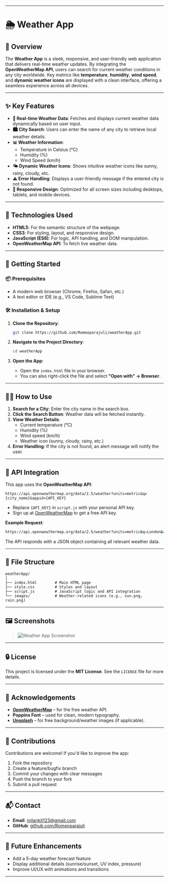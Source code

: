 
---

# 🌦️ Weather App

## 📌 Overview

The **Weather App** is a sleek, responsive, and user-friendly web application that delivers real-time weather updates. By integrating the **OpenWeatherMap API**, users can search for current weather conditions in any city worldwide. Key metrics like **temperature**, **humidity**, **wind speed**, and **dynamic weather icons** are displayed with a clean interface, offering a seamless experience across all devices.

---

## ✨ Key Features

- **🔁 Real-time Weather Data**: Fetches and displays current weather data dynamically based on user input.
- **🏙️ City Search**: Users can enter the name of any city to retrieve local weather details.
- **📊 Weather Information**:
  - Temperature in Celsius (°C)
  - Humidity (%)
  - Wind Speed (km/h)
- **🌤️ Dynamic Weather Icons**: Shows intuitive weather icons like sunny, rainy, cloudy, etc.
- **⚠️ Error Handling**: Displays a user-friendly message if the entered city is not found.
- **📱 Responsive Design**: Optimized for all screen sizes including desktops, tablets, and mobile devices.

---

## 🧰 Technologies Used

- **HTML5**: For the semantic structure of the webpage.
- **CSS3**: For styling, layout, and responsive design.
- **JavaScript (ES6)**: For logic, API handling, and DOM manipulation.
- **OpenWeatherMap API**: To fetch live weather data.

---

## 🚀 Getting Started

### 📦 Prerequisites

- A modern web browser (Chrome, Firefox, Safari, etc.)
- A text editor or IDE (e.g., VS Code, Sublime Text)

### 🛠️ Installation & Setup

1. **Clone the Repository**:
   ```bash
   git clone https://github.com/Romeoparajuli/weatherApp.git
   ```

2. **Navigate to the Project Directory**:
   ```bash
   cd weatherApp
   ```

3. **Open the App**:
   - Open the `index.html` file in your browser.
   - You can also right-click the file and select **"Open with" → Browser**.

---

## 🧑‍💻 How to Use

1. **Search for a City**: Enter the city name in the search box.
2. **Click the Search Button**: Weather data will be fetched instantly.
3. **View Weather Details**:
   - Current temperature (°C)
   - Humidity (%)
   - Wind speed (km/h)
   - Weather icon (sunny, cloudy, rainy, etc.)
4. **Error Handling**: If the city is not found, an alert message will notify the user.

---

## 🔗 API Integration

This app uses the **OpenWeatherMap API**:

```
https://api.openweathermap.org/data/2.5/weather?units=metric&q={city_name}&appid={API_KEY}
```

- Replace `{API_KEY}` in `script.js` with your personal API key.
- Sign up at [OpenWeatherMap](https://openweathermap.org/) to get a free API key.

**Example Request**:
```bash
https://api.openweathermap.org/data/2.5/weather?units=metric&q=London&appid=your_api_key
```

The API responds with a JSON object containing all relevant weather data.

---

## 📁 File Structure

```
weatherApp/
│
├── index.html        # Main HTML page
├── style.css         # Styles and layout
├── script.js         # JavaScript logic and API integration
└── images/           # Weather-related icons (e.g., sun.png, rain.png)
```

---

## 🖼️ Screenshots

> ![Weather App Screenshot](https://github.com/user-attachments/assets/0482d94d-6048-4415-8a2a-359ad5efda24)

---

## 🔒 License

This project is licensed under the **MIT License**. See the `LICENSE` file for more details.

---

## 🙏 Acknowledgements

- **[OpenWeatherMap](https://openweathermap.org/)** – for the free weather API.
- **Poppins Font** – used for clean, modern typography.
- **[Unsplash](https://unsplash.com/)** – for free background/weather images (if applicable).

---

## 🤝 Contributions

Contributions are welcome! If you'd like to improve the app:

1. Fork the repository
2. Create a feature/bugfix branch
3. Commit your changes with clear messages
4. Push the branch to your fork
5. Submit a pull request

---

## 📬 Contact

- **Email**: [milankit123@gmail.com](mailto:milankit123@gmail.com)  
- **GitHub**: [github.com/Romeoparajuli](https://github.com/Romeoparajuli)

---

## 🔮 Future Enhancements

- Add a 5-day weather forecast feature
- Display additional details (sunrise/sunset, UV index, pressure)
- Improve UI/UX with animations and transitions

---

